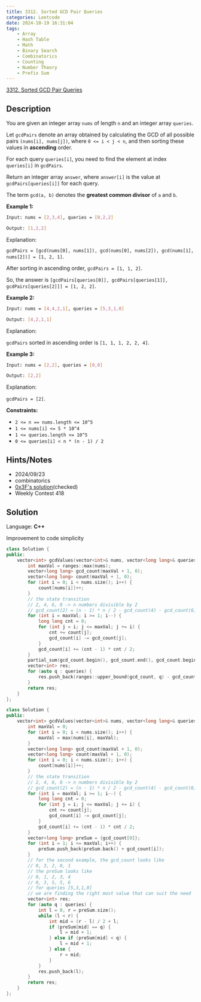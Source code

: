 ```yaml
---
title: 3312. Sorted GCD Pair Queries
categories: Leetcode
date: 2024-10-19 16:31:04
tags:
    - Array
    - Hash Table
    - Math
    - Binary Search
    - Combinatorics
    - Counting
    - Number Theory
    - Prefix Sum
---
```


[3312. Sorted GCD Pair Queries](https://leetcode.com/problems/sorted-gcd-pair-queries/description/)

## Description

You are given an integer array `nums` of length `n` and an integer array `queries`.

Let `gcdPairs` denote an array obtained by calculating the GCD of all possible pairs `(nums[i], nums[j])`, where `0 <= i < j < n`, and then sorting these values in **ascending**  order.

For each query `queries[i]`, you need to find the element at index `queries[i]` in `gcdPairs`.

Return an integer array `answer`, where `answer[i]` is the value at `gcdPairs[queries[i]]` for each query.

The term `gcd(a, b)` denotes the **greatest common divisor**  of `a` and `b`.

**Example 1:**

```bash
Input: nums = [2,3,4], queries = [0,2,2]

Output: [1,2,2]
```

Explanation:

`gcdPairs = [gcd(nums[0], nums[1]), gcd(nums[0], nums[2]), gcd(nums[1], nums[2])] = [1, 2, 1]`.

After sorting in ascending order, `gcdPairs = [1, 1, 2]`.

So, the answer is `[gcdPairs[queries[0]], gcdPairs[queries[1]], gcdPairs[queries[2]]] = [1, 2, 2]`.

**Example 2:**

```bash
Input: nums = [4,4,2,1], queries = [5,3,1,0]

Output: [4,2,1,1]
```

Explanation:

`gcdPairs` sorted in ascending order is `[1, 1, 1, 2, 2, 4]`.

**Example 3:**

```bash
Input: nums = [2,2], queries = [0,0]

Output: [2,2]
```

Explanation:

`gcdPairs = [2]`.

**Constraints:**

- `2 <= n == nums.length <= 10^5`
- `1 <= nums[i] <= 5 * 10^4`
- `1 <= queries.length <= 10^5`
- `0 <= queries[i] < n * (n - 1) / 2`

## Hints/Notes

- 2024/09/23
- combinatorics
- [0x3F's solution](https://leetcode.cn/problems/sorted-gcd-pair-queries/solutions/2940415/mei-ju-rong-chi-qian-zhui-he-er-fen-pyth-ujis/)(checked)
- Weekly Contest 418

## Solution

Language: **C++**

Improvement to code simplicity

```C++
class Solution {
public:
    vector<int> gcdValues(vector<int>& nums, vector<long long>& queries) {
        int maxVal = ranges::max(nums);
        vector<long long> gcd_count(maxVal + 1, 0);
        vector<long long> count(maxVal + 1, 0);
        for (int i = 0; i < nums.size(); i++) {
            count[nums[i]]++;
        }
        // the state transition
        // 2, 4, 6, 8 -> n numbers divisible by 2
        // gcd_count(2) = (n - 1) * n / 2 - gcd_count(4) - gcd_count(6) - ...
        for (int i = maxVal; i >= 1; i--) {
            long long cnt = 0;
            for (int j = i; j <= maxVal; j += i) {
                cnt += count[j];
                gcd_count[i] -= gcd_count[j];
            }
            gcd_count[i] += (cnt - 1) * cnt / 2;
        }
        partial_sum(gcd_count.begin(), gcd_count.end(), gcd_count.begin());
        vector<int> res;
        for (auto q : queries) {
            res.push_back(ranges::upper_bound(gcd_count, q) - gcd_count.begin());
        }
        return res;
    }
};
```

```C++
class Solution {
public:
    vector<int> gcdValues(vector<int>& nums, vector<long long>& queries) {
        int maxVal = 0;
        for (int i = 0; i < nums.size(); i++) {
            maxVal = max(nums[i], maxVal);
        }
        vector<long long> gcd_count(maxVal + 1, 0);
        vector<long long> count(maxVal + 1, 0);
        for (int i = 0; i < nums.size(); i++) {
            count[nums[i]]++;
        }
        // the state transition
        // 2, 4, 6, 8 -> n numbers divisible by 2
        // gcd_count(2) = (n - 1) * n / 2 - gcd_count(4) - gcd_count(6) - ...
        for (int i = maxVal; i >= 1; i--) {
            long long cnt = 0;
            for (int j = i; j <= maxVal; j += i) {
                cnt += count[j];
                gcd_count[i] -= gcd_count[j];
            }
            gcd_count[i] += (cnt - 1) * cnt / 2;
        }
        vector<long long> preSum = {gcd_count[0]};
        for (int i = 1; i <= maxVal; i++) {
            preSum.push_back(preSum.back() + gcd_count[i]);
        }
        // for the second example, the gcd_count looks like
        // 0, 3, 2, 0, 1
        // the preSum looks like
        // 0, 1, 2, 3, 4
        // 0, 3, 5, 5, 6
        // for queries [5,3,1,0]
        // we are finding the right most value that can suit the need
        vector<int> res;
        for (auto q : queries) {
            int l = 0, r = preSum.size();
            while (l < r) {
                int mid = (r - l) / 2 + l;
                if (preSum[mid] == q) {
                    l = mid + 1;
                } else if (preSum[mid] < q) {
                    l = mid + 1;
                } else {
                    r = mid;
                }
            }
            res.push_back(l);
        }
        return res;
    }
};
```
